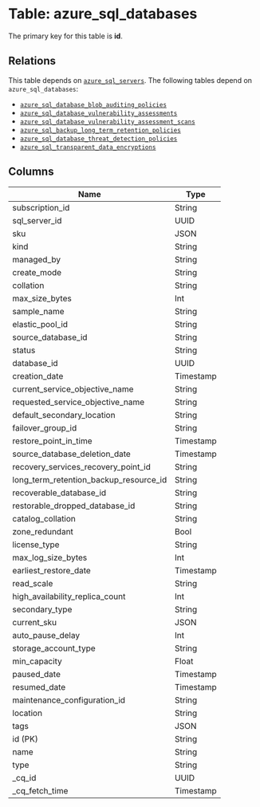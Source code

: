 # Table: azure_sql_databases


The primary key for this table is **id**.

## Relations
This table depends on [`azure_sql_servers`](azure_sql_servers.md).
The following tables depend on `azure_sql_databases`:
  - [`azure_sql_database_blob_auditing_policies`](azure_sql_database_blob_auditing_policies.md)
  - [`azure_sql_database_vulnerability_assessments`](azure_sql_database_vulnerability_assessments.md)
  - [`azure_sql_database_vulnerability_assessment_scans`](azure_sql_database_vulnerability_assessment_scans.md)
  - [`azure_sql_backup_long_term_retention_policies`](azure_sql_backup_long_term_retention_policies.md)
  - [`azure_sql_database_threat_detection_policies`](azure_sql_database_threat_detection_policies.md)
  - [`azure_sql_transparent_data_encryptions`](azure_sql_transparent_data_encryptions.md)

## Columns
| Name          | Type          |
| ------------- | ------------- |
|subscription_id|String|
|sql_server_id|UUID|
|sku|JSON|
|kind|String|
|managed_by|String|
|create_mode|String|
|collation|String|
|max_size_bytes|Int|
|sample_name|String|
|elastic_pool_id|String|
|source_database_id|String|
|status|String|
|database_id|UUID|
|creation_date|Timestamp|
|current_service_objective_name|String|
|requested_service_objective_name|String|
|default_secondary_location|String|
|failover_group_id|String|
|restore_point_in_time|Timestamp|
|source_database_deletion_date|Timestamp|
|recovery_services_recovery_point_id|String|
|long_term_retention_backup_resource_id|String|
|recoverable_database_id|String|
|restorable_dropped_database_id|String|
|catalog_collation|String|
|zone_redundant|Bool|
|license_type|String|
|max_log_size_bytes|Int|
|earliest_restore_date|Timestamp|
|read_scale|String|
|high_availability_replica_count|Int|
|secondary_type|String|
|current_sku|JSON|
|auto_pause_delay|Int|
|storage_account_type|String|
|min_capacity|Float|
|paused_date|Timestamp|
|resumed_date|Timestamp|
|maintenance_configuration_id|String|
|location|String|
|tags|JSON|
|id (PK)|String|
|name|String|
|type|String|
|_cq_id|UUID|
|_cq_fetch_time|Timestamp|